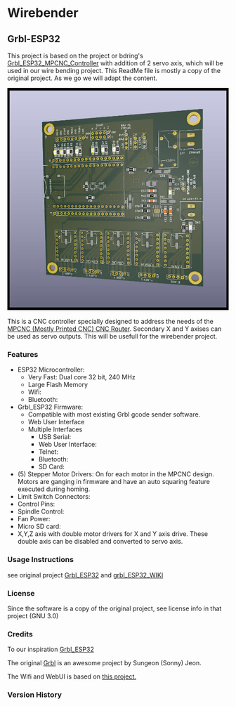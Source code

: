 # Wirebender

## Grbl-ESP32

This project is based on the project or bdring's [Grbl_ESP32_MPCNC_Controller](https://github.com/bdring/Grbl_ESP32_MPCNC_Controller/) with addition of 2 servo axis, which will be used in our wire bending project.
This ReadMe file is mostly a copy of the original project. As we go we will adapt the content.

![ESP32-Grbl Controller Image](https://github.com/kavers1/wirebender/blob/master/Hardware/ESP32-cnc/render/ESP32-cnc-front.jpg)


This is a CNC controller specially designed to address the needs of the [MPCNC (Mostly Printed CNC) CNC Router](https://www.v1engineering.com/specifications/).
Secondary X and Y axises can be used as servo outputs. This will be usefull for the wirebender project.

### Features

- ESP32 Microcontroller:
  - Very Fast: Dual core 32 bit, 240 MHz
  - Large Flash Memory
  - Wifi:
  - Bluetooth:
- Grbl_ESP32 Firmware:
  - Compatible with most existing Grbl gcode sender software.
  - Web User Interface
  - Multiple Interfaces
    - USB Serial:
    - Web User Interface:
    - Telnet:
    - Bluetooth:
    - SD Card:
- (5) Stepper Motor Drivers: On for each motor in the MPCNC design. Motors are ganging in firmware and have an auto squaring feature executed during homing.
- Limit Switch Connectors: 
- Control Pins:
- Spindle Control:
- Fan Power: 
- Micro SD card: 
- X,Y,Z axis with double motor drivers for X and Y axis drive. These double axis can be disabled and converted to servo axis.

### Usage Instructions
see original project
[Grbl_ESP32](https://github.com/bdring/Grbl_Esp32) and 
[grbl_ESP32_WIKI](https://github.com/bdring/Grbl_Esp32/wiki)

### License

Since the software is a copy of the original project, see license info in that project (GNU 3.0)

### Credits

To our inspiration [Grbl_ESP32](https://github.com/bdring/Grbl_Esp32)

The original [Grbl](https://github.com/gnea/grbl) is an awesome project by Sungeon (Sonny) Jeon. 

The Wifi and WebUI is based on [this project.](https://github.com/luc-github/ESP3D-WEBUI)  

### Version History
